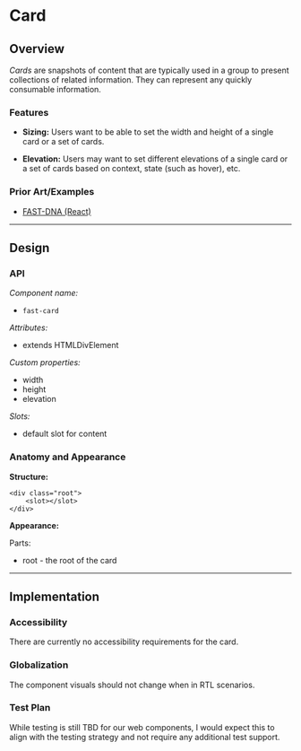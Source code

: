 # Card

## Overview

*Cards* are snapshots of content that are typically used in a group to present collections of related information. They can represent any quickly consumable information.

### Features

- **Sizing:** Users want to be able to set the width and height of a single card or a set of cards.

- **Elevation:** Users may want to set different elevations of a single card or a set of cards based on context, state (such as hover), etc.

### Prior Art/Examples
- [FAST-DNA (React)](https://explore.fast.design/components/card)

---

## Design

### API

*Component name:*
- `fast-card`

*Attributes:*
- extends HTMLDivElement

*Custom properties:*
- width
- height
- elevation

*Slots:*
- default slot for content

### Anatomy and Appearance
**Structure:**
```
<div class="root">
    <slot></slot>
</div>
```

**Appearance:**

Parts:
- root - the root of the card

---

## Implementation

### Accessibility

There are currently no accessibility requirements for the card.

### Globalization

The component visuals should not change when in RTL scenarios.

### Test Plan

While testing is still TBD for our web components, I would expect this to align with the testing strategy and not require any additional test support.
